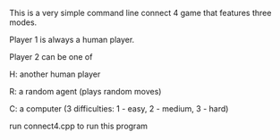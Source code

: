 This is a very simple command line connect 4 game that features three modes.

Player 1 is always a human player.

Player 2 can be one of

H: another human player

R: a random agent (plays random moves)

C: a computer (3 difficulties: 1 - easy, 2 - medium, 3 - hard)

run connect4.cpp to run this program
